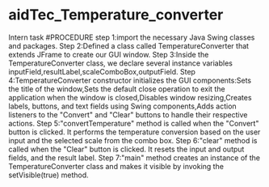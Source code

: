 # aidTec_Temperature_converter
Intern task
#PROCEDURE
step 1:import the necessary Java Swing classes and packages.
Step 2:Defined a class called TemperatureConverter that extends JFrame to create our GUI window.
Step 3:Inside the TemperatureConverter class, we declare several instance variables inputField,resultLabel,scaleComboBox,outputField.
Step 4:TemperatureConverter constructor initializes the GUI components:Sets the title of the window,Sets the default close operation to exit the application when the window is closed,Disables window resizing,Creates labels, buttons, and text fields using Swing components,Adds action listeners to the "Convert" and "Clear" buttons to handle their respective actions.
Step 5:"convertTemperature" method is called when the "Convert" button is clicked. It performs the temperature conversion based on the user input and the selected scale from the combo box.
Step 6:"clear" method is called when the "Clear" button is clicked. It resets the input and output fields, and the result label.
Step 7:"main" method creates an instance of the TemperatureConverter class and makes it visible by invoking the setVisible(true) method.


